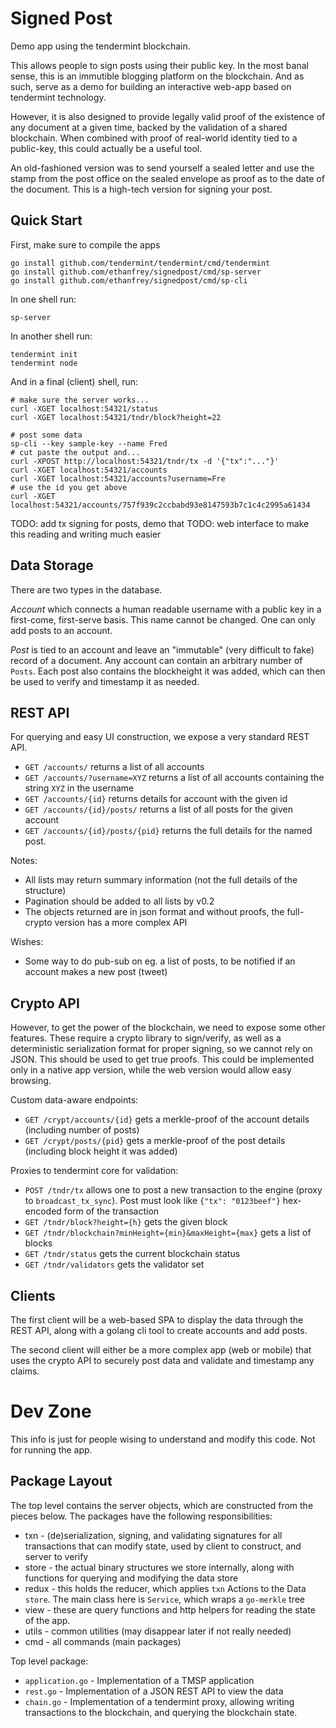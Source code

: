 # Signed Post

Demo app using the tendermint blockchain.

This allows people to sign posts using their public key.  In the most banal sense, this is an 
immutible blogging platform on the blockchain.  And as such, serve as a demo for building an
interactive web-app based on tendermint technology.

However, it is also designed to provide legally valid proof of the existence of any document 
at a given time, backed by the validation of a shared blockchain. When combined with proof of 
real-world identity tied to a public-key, this could actually be a useful tool.

An old-fashioned version was to send yourself a sealed letter and use the stamp from the post office
on the sealed envelope as proof as to the date of the document.  This is a high-tech version for
signing your post. 

## Quick Start

First, make sure to compile the apps

```
go install github.com/tendermint/tendermint/cmd/tendermint
go install github.com/ethanfrey/signedpost/cmd/sp-server
go install github.com/ethanfrey/signedpost/cmd/sp-cli
```

In one shell run:
```
sp-server
```

In another shell run:
```
tendermint init
tendermint node
```

And in a final (client) shell, run:
```
# make sure the server works...
curl -XGET localhost:54321/status
curl -XGET localhost:54321/tndr/block?height=22

# post some data
sp-cli --key sample-key --name Fred
# cut paste the output and...
curl -XPOST http://localhost:54321/tndr/tx -d '{"tx":"..."}'
curl -XGET localhost:54321/accounts
curl -XGET localhost:54321/accounts?username=Fre
# use the id you get above
curl -XGET localhost:54321/accounts/757f939c2ccbabd93e8147593b7c1c4c2995a61434
```

TODO: add tx signing for posts, demo that
TODO: web interface to make this reading and writing much easier

## Data Storage

There are two types in the database.  

*Account* which connects a human readable username with a public key in a first-come, first-serve basis.
This name cannot be changed.  One can only add posts to an account.

*Post* is tied to an account and leave an "immutable" (very difficult to fake) record of a document.
Any account can contain an arbitrary number of `Posts`. Each post also contains the blockheight it was
added, which can then be used to verify and timestamp it as needed.

## REST API

For querying and easy UI construction, we expose a very standard REST API.

* `GET /accounts/` returns a list of all accounts
* `GET /accounts/?username=XYZ` returns a list of all accounts containing the string `XYZ` in the username
* `GET /accounts/{id}` returns details for account with the given id
* `GET /accounts/{id}/posts/` returns a list of all posts for the given account
* `GET /accounts/{id}/posts/{pid}` returns the full details for the named post.

Notes:

* All lists may return summary information (not the full details of the structure)
* Pagination should be added to all lists by v0.2
* The objects returned are in json format and without proofs, the full-crypto version has a more complex API

Wishes:

* Some way to do pub-sub on eg. a list of posts, to be notified if an account makes a new post (tweet)

## Crypto API

However, to get the power of the blockchain, we need to expose some other features.  These require
a crypto library to sign/verify, as well as a deterministic serialization format for proper signing,
so we cannot rely on JSON.  This should be used to get true proofs. This could be implemented only in
a native app version, while the web version would allow easy browsing.

Custom data-aware endpoints:

* `GET /crypt/accounts/{id}` gets a merkle-proof of the account details (including number of posts)
* `GET /crypt/posts/{pid}` gets a merkle-proof of the post details (including block height it was added)

Proxies to tendermint core for validation:

* `POST /tndr/tx` allows one to post a new transaction to the engine (proxy to `broadcast_tx_sync`).  Post must look like `{"tx": "0123beef"}` hex-encoded form of the transaction
* `GET /tndr/block?height={h}` gets the given block
* `GET /tndr/blockchain?minHeight={min}&maxHeight={max}` gets a list of blocks
* `GET /tndr/status` gets the current blockchain status
* `GET /tndr/validators` gets the validator set

## Clients

The first client will be a web-based SPA to display the data through the REST API,
along with a golang cli tool to create accounts and add posts.

The second client will either be a more complex app (web or mobile) that uses the
crypto API to securely post data and validate and timestamp any claims.

# Dev Zone

This info is just for people wising to understand and modify this code.  Not for running the app.

## Package Layout

The top level contains the server objects, which are constructed from the pieces below.  The packages have the following responsibilities:

* txn - (de)serialization, signing, and validating signatures for all transactions that can modify state, used by client to construct, and server to verify
* store - the actual binary structures we store internally, along with functions for querying and modifying the data store
* redux - this holds the reducer, which applies `txn` Actions to the Data `store`.  The main class here is `Service`, which wraps a `go-merkle` tree
* view - these are query functions and http helpers for reading the state of the app.
* utils - common utilities (may disappear later if not really needed)
* cmd - all commands (main packages)

Top level package:

* `application.go` - Implementation of a TMSP application
* `rest.go` - Implementation of a JSON REST API to view the data
* `chain.go` - Implementation of a tendermint proxy, allowing writing transactions to the blockchain, and querying the blockchain state.
